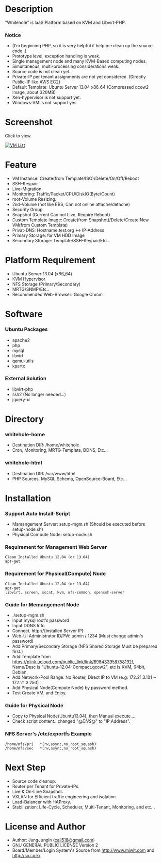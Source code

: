 Description
===========

"Whitehole" is IaaS Platform based on KVM and Libvirt-PHP.

### Notice

* (I'm beginning PHP, so it is very helpful if help me clean up the source code .)
* Prototype level, exception handling is weak.
* Single management node and many KVM-Based computing nodes.
* Simultaneous, multi-processing considerations weak.
* Source code is not clean yet.
* Private-IP per tenant assignments are not yet considered. (Directly Public-IP like AWS EC2)
* Default Template: Ubuntu Server 13.04 x86_64 (Compressed qcow2 Image, about 320MB)
* Xen-hypervisor is not support yet.
* Windows-VM is not support yes.

Screenshot
==========

Click to view.

[![VM List](https://raw.github.com/call518/whitehole/master/screenshot/screenshot-whitehole-1.PNG)](https://raw.github.com/call518/whitehole/master/screenshot/screenshot-whitehole-1.PNG)

Feature
=======

* VM Instance: Create(from Template/ISO)/Delete/On/Off/Reboot
* SSH-Keypair
* Live-Migration
* Monitoring: Traffic/Packet/CPU/DiskIO(Byte/Count)
* root-Volume Resizing.
* 2nd-Volume (not like EBS, Can not online attache/detache)
* Security Group
* Snapshot (Current Can not Live, Require Reboot)
* Custom Template Image: Create(from Snapshot)/Delete/Create New VM(from Custom Template)
* Privat-DNS: Hostname.test.org <-> IP-Address
* Primary Storage: for VM HDD Image
* Secondary Storage: Template/SSH-Keypair/Etc...


Platform Requirement
====================

* Ubuntu Server 13.04 (x86_64)
* KVM Hypervisor
* NFS Storage (Primary/Secondary)
* MRTG/SNMP/Etc..
* Recommended Web-Browser: Google Chrom

Software
========

### Ubuntu Packages

* apache2
* php
* mysql
* libvirt
* qemu-utils
* kpartx

### External Solution

* libvirt-php
* ssh2 (No longer needed...)
* jquery-ui

Directory
=========

### whitehole-home

* Destination DIR: /home/whitehole
* Cron, Monitoring, MRTG-Template, DDNS, Etc...

### whitehole-html

* Destination DIR: /var/www/html
* PHP Sources, MySQL Schema, OpenSource-Board, Etc...

Installation
============

### Support Auto Install-Script

* Mamangement Server: setup-mgm.sh (Should be executed before setup-node.sh)
* Physical Compute Node: setup-node.sh

### Requirement for Management Web Server

	Clean Installed Ubuntu 12.04 (or 13.04)
	apt-get

### Requirement for Physical(Compute) Node

	Clean Installed Ubuntu 12.04 (or 13.04)
	apt-get
	libvirt, screen, socat, kvm, nfs-common, openssh-server

### Guide for Memangement Node

* ./setup-mgm.sh
* Input mysql root's password
* Input DDNS Info
* Connect, http://{installed Server IP}
* Web-UI Administrator ID/PW: admin / 1234 (Must change admin's password)
* Add Primary/Secondary Storage (NFS Shared Storage Must be prepared first.)
* Add Template from https://plink.ucloud.com/public_link/link/896433958758192f, Name/Desc is "Ubuntu-12.04-Compact.qcow2", etc is KVM, 64bit, Debian.
* Add Network-Pool Range: No Router, Direct IP to VM (e.g: 172.21.3.101 ~ 172.21.3.250)
* Add Physical Node(Compute Node) by password method.
* Test Create VM, and Enjoy.

### Guide for Physical Node

* Copy to Physical Node(Ubuntu13.04), then  Manual execute....
* Check script content.. changed "@_DNS_@" to "IP Address".

### NFS Server's /etc/exportfs Example

	/home/nfs/pri   *(rw,async,no_root_squash)
	/home/nfs/sec   *(rw,async,no_root_squash)

Next Step
=========

* Source code cleanup.
* Router per Tenant for Private-IPs.
* Live & On-Line Snapshot.
* VXLAN for Efficient traffic engineering and isolation.
* Load-Balancer with HAProxy.
* Stabilization: Life-Cycle, Scheduler, Multi-Tenant, Monitoring, and etc...

License and Author
==================

* Author: JungJungIn (<call518@gmail.com>)
* GNU GENERAL PUBLIC LICENSE Version 2
* Board/Member/Login System's Source from http://www.miwit.com and http://sir.co.kr
